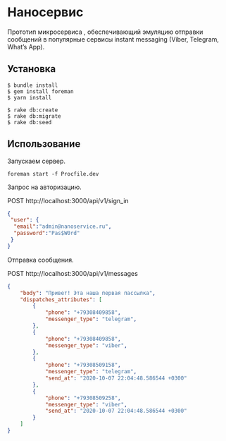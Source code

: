 # Наносервис

Прототип микросервиса , обеспечивающий эмуляцию отправки сообщений в популярные сервисы 
instant messaging (Viber, Telegram, What’s App).

## Установка

```
$ bundle install
$ gem install foreman
$ yarn install

$ rake db:create
$ rake db:migrate
$ rake db:seed
```

## Использование

Запускаем сервер.
```
foreman start -f Procfile.dev
```

Запрос на авторизацию.

POST http://localhost:3000/api/v1/sign_in
```json
{
 "user": {
  "email":"admin@nanoservice.ru",
  "password":"Pas$W0rd"
 }
}
```

Отправка сообщения.

POST http://localhost:3000/api/v1/messages
```json
{
	"body": "Привет! Эта наша первая пассылка",
	"dispatches_attributes": [
		{
			"phone": "+79308409858",
			"messenger_type": "telegram", 
		},
		{
			"phone": "+79308409858",
			"messenger_type": "viber",
		},
		{
			"phone": "+79308509158",
			"messenger_type": "telegram", 
			"send_at": "2020-10-07 22:04:48.586544 +0300"
		},
		{
			"phone": "+79308509258",
			"messenger_type": "viber",
			"send_at": "2020-10-07 22:04:48.586544 +0300"
		}
	]
}
```
